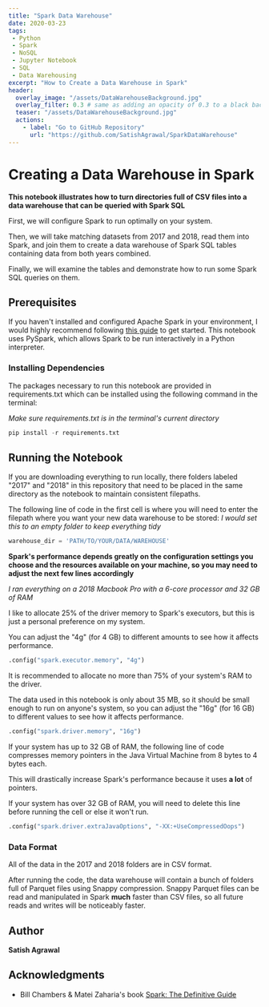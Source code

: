 ```yaml
---
title: "Spark Data Warehouse"
date: 2020-03-23
tags:
 - Python
 - Spark
 - NoSQL
 - Jupyter Notebook
 - SQL
 - Data Warehousing
excerpt: "How to Create a Data Warehouse in Spark"
header:
  overlay_image: "/assets/DataWarehouseBackground.jpg"
  overlay_filter: 0.3 # same as adding an opacity of 0.3 to a black background
  teaser: "/assets/DataWarehouseBackground.jpg"
  actions:
    - label: "Go to GitHub Repository"
      url: "https://github.com/SatishAgrawal/SparkDataWarehouse"
---
```

# Creating a Data Warehouse in Spark

**This notebook illustrates how to turn directories full of CSV files into a data warehouse that can be queried with Spark SQL**

First, we will configure Spark to run optimally on your system.

Then, we will take matching datasets from 2017 and 2018, read them into Spark, and join them to create a data warehouse of Spark SQL tables containing data from both years combined.

Finally, we will examine the tables and demonstrate how to run some Spark SQL queries on them.

## Prerequisites

If you haven't installed and configured Apache Spark in your environment, I would highly recommend following [this guide](https://spark.apache.org/docs/latest/index.html) to get started.
This notebook uses PySpark, which allows Spark to be run interactively in a Python interpreter.

### Installing Dependencies

The packages necessary to run this notebook are provided in requirements.txt which can be installed using the following command in the terminal:

*Make sure requirements.txt is in the terminal's current directory*

```py
pip install -r requirements.txt
```

## Running the Notebook

If you are downloading everything to run locally, there folders labeled "2017" and "2018" in this repository that need to be placed in the same directory as the notebook to maintain consistent filepaths.

The following line of code in the first cell is where you will need to enter the filepath where you want your new data warehouse to be stored:
*I would set this to an empty folder to keep everything tidy*

```py
warehouse_dir = 'PATH/TO/YOUR/DATA/WAREHOUSE'
```

**Spark's performance depends greatly on the configuration settings you choose and the resources available on your machine, so you may need to adjust the next few lines accordingly** 

*I ran everything on a 2018 Macbook Pro with a 6-core processor and 32 GB of RAM*

I like to allocate 25% of the driver memory to Spark's executors, but this is just a personal preference on my system.

You can adjust the "4g" (for 4 GB) to different amounts to see how it affects performance.

```py
.config("spark.executor.memory", "4g")
```

It is recommended to allocate no more than 75% of your system's RAM to the driver.

The data used in this notebook is only about 35 MB, so it should be small enough to run on anyone's system, so you can adjust the "16g" (for 16 GB) to different values to see how it affects performance.

```py
.config("spark.driver.memory", "16g")
```

If your system has up to 32 GB of RAM, the following line of code compresses memory pointers in the Java Virtual Machine from 8 bytes to 4 bytes each.

This will drastically increase Spark's performance because it uses **a lot** of pointers.

If your system has over 32 GB of RAM, you will need to delete this line before running the cell or else it won't run.

```py
.config("spark.driver.extraJavaOptions", "-XX:+UseCompressedOops")
```

### Data Format

All of the data in the 2017 and 2018 folders are in CSV format.

After running the code, the data warehouse will contain a bunch of folders full of Parquet files using Snappy compression. Snappy Parquet files can be read and manipulated in Spark **much** faster than CSV files, so all future reads and writes will be noticeably faster.

## Author

**Satish Agrawal**


## Acknowledgments

* Bill Chambers & Matei Zaharia's book [Spark: The Definitive Guide](https://www.oreilly.com/library/view/spark-the-definitive/9781491912201/)
